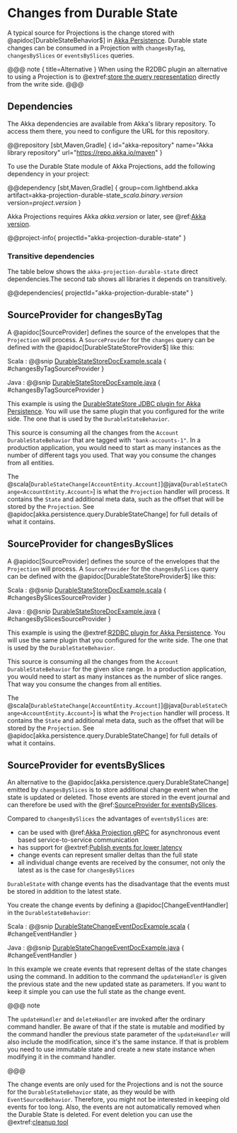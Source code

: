 # Changes from Durable State

A typical source for Projections is the change stored with @apidoc[DurableStateBehavior$] in [Akka Persistence](https://doc.akka.io/libraries/akka-core/current/typed/durable-state/persistence.html). Durable state changes can be consumed in a Projection with
`changesByTag`, `changesBySlices` or `eventsBySlices` queries.

@@@ note { title=Alternative }
When using the R2DBC plugin an alternative to using a Projection is to @extref:[store the query representation](akka-persistence-r2dbc:durable-state-store.html#storing-query-representation) directly from the write side.
@@@

## Dependencies

The Akka dependencies are available from Akka's library repository. To access them there, you need to configure the URL for this repository.

@@repository [sbt,Maven,Gradle] {
id="akka-repository"
name="Akka library repository"
url="https://repo.akka.io/maven"
}

To use the Durable State module of Akka Projections, add the following dependency in your project:

@@dependency [sbt,Maven,Gradle] {
  group=com.lightbend.akka
  artifact=akka-projection-durable-state_$scala.binary.version$
  version=$project.version$
}

Akka Projections requires Akka $akka.version$ or later, see @ref:[Akka version](overview.md#akka-version).

@@project-info{ projectId="akka-projection-durable-state" }

### Transitive dependencies

The table below shows the `akka-projection-durable-state` direct dependencies.The second tab shows all libraries it depends on transitively.

@@dependencies{ projectId="akka-projection-durable-state" }

## SourceProvider for changesByTag

A @apidoc[SourceProvider] defines the source of the envelopes that the `Projection` will process. A `SourceProvider`
for the `changes` query can be defined with the @apidoc[DurableStateStoreProvider$] like this:

Scala
:  @@snip [DurableStateStoreDocExample.scala](/examples/src/test/scala/docs/state/DurableStateStoreDocExample.scala) { #changesByTagSourceProvider }

Java
:  @@snip [DurableStateStoreDocExample.java](/examples/src/test/java/jdocs/state/DurableStateStoreDocExample.java) { #changesByTagSourceProvider }

This example is using the [DurableStateStore JDBC plugin for Akka Persistence](https://doc.akka.io/libraries/akka-persistence-jdbc/current/durable-state-store.html).
You will use the same plugin that you configured for the write side. The one that is used by the `DurableStateBehavior`.

This source is consuming all the changes from the `Account` `DurableStateBehavior` that are tagged with `"bank-accounts-1"`. In a production application, you would need to start as many instances as the number of different tags you used. That way you consume the changes from all entities.

The @scala[`DurableStateChange[AccountEntity.Account]`]@java[`DurableStateChange<AccountEntity.Account>`] is what the `Projection`
handler will process. It contains the `State` and additional meta data, such as the offset that will be stored
by the `Projection`. See @apidoc[akka.persistence.query.DurableStateChange] for full details of what it contains. 

## SourceProvider for changesBySlices

A @apidoc[SourceProvider] defines the source of the envelopes that the `Projection` will process. A `SourceProvider`
for the `changesBySlices` query can be defined with the @apidoc[DurableStateStoreProvider$] like this:

Scala
:  @@snip [DurableStateStoreDocExample.scala](/examples/src/test/scala/docs/state/DurableStateStoreDocExample.scala) { #changesBySlicesSourceProvider }

Java
:  @@snip [DurableStateStoreDocExample.java](/examples/src/test/java/jdocs/state/DurableStateStoreBySlicesDocExample.java) { #changesBySlicesSourceProvider }

This example is using the @extref:[R2DBC plugin for Akka Persistence](akka-persistence-r2dbc:query.html).
You will use the same plugin that you configured for the write side. The one that is used by the `DurableStateBehavior`.

This source is consuming all the changes from the `Account` `DurableStateBehavior` for the given slice range. In a production application, you would need to start as many instances as the number of slice ranges. That way you consume the changes from all entities.

The @scala[`DurableStateChange[AccountEntity.Account]`]@java[`DurableStateChange<AccountEntity.Account>`] is what the `Projection`
handler will process. It contains the `State` and additional meta data, such as the offset that will be stored
by the `Projection`. See @apidoc[akka.persistence.query.DurableStateChange] for full details of what it contains. 

## SourceProvider for eventsBySlices

An alternative to the @apidoc[akka.persistence.query.DurableStateChange] emitted by `changesBySlices` is to store
additional change event when the state is updated or deleted. Those events are stored in the event journal and
can therefore be used with the @ref:[SourceProvider for eventsBySlices](eventsourced.md#sourceprovider-for-eventsbyslices).

Compared to `changesBySlices` the advantages of `eventsBySlices` are:

* can be used with @ref:[Akka Projection gRPC](grpc.md) for asynchronous event based service-to-service communication
* has support for @extref:[Publish events for lower latency](akka-persistence-r2dbc:query.html#publish-events-for-lower-latency-of-eventsbyslices)
* change events can represent smaller deltas than the full state
* all individual change events are received by the consumer, not only the latest as is the case for `changesBySlices`

`DurableState` with change events has the disadvantage that the events must be stored in addition to the latest state. 

You create the change events by defining a @apidoc[ChangeEventHandler] in the `DurableStateBehavior`:

Scala
:  @@snip [DurableStateChangeEventDocExample.scala](/examples/src/test/scala/docs/state/DurableStateChangeEventDocExample.scala) { #changeEventHandler }

Java
:  @@snip [DurableStateChangeEventDocExample.java](/examples/src/test/java/jdocs/state/DurableStateChangeEventDocExample.java) { #changeEventHandler }

In this example we create events that represent deltas of the state changes using the command. In addition to the 
command the `updateHandler` is given the previous state and the new updated state as parameters. If you want to
keep it simple you can use the full state as the change event.

@@@ note

The `updateHandler` and `deleteHandler` are invoked after the ordinary command handler. Be aware of that
if the state is mutable and modified by the command handler the previous state parameter of the `updateHandler`
will also include the modification, since it's the same instance. If that is problem you need to use
immutable state and create a new state instance when modifying it in the command handler.

@@@

The change events are only used for the Projections and is not the source for the `DurableStateBehavior`
state, as they would be with `EventSourcedBehavior`. Therefore, you might not be interested in keeping old events
for too long. Also, the events are not automatically removed when the Durable State is deleted. For event deletion
you can use the @extref:[cleanup tool](akka-persistence-r2dbc:cleanup.html)
